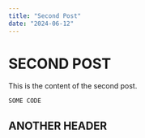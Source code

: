 ```yaml
---
title: "Second Post"
date: "2024-06-12"
---
```

# SECOND POST

This is the content of the second post.

`SOME CODE`

## ANOTHER HEADER
